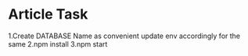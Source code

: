 # Article Task

1.Create DATABASE Name as convenient update env accordingly for the same
2.npm install
3.npm start